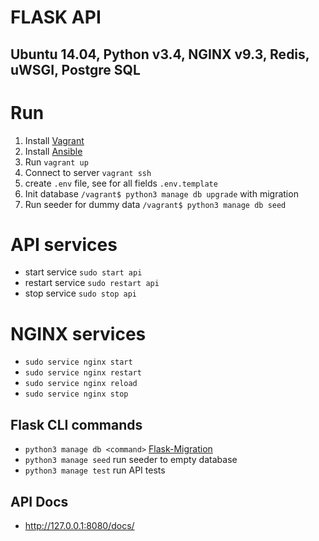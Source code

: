 # FLASK API
## Ubuntu 14.04, Python v3.4, NGINX v9.3, Redis, uWSGI, Postgre SQL

# Run
1) Install [Vagrant](https://www.vagrantup.com/docs/installation/)
2) Install [Ansible](http://docs.ansible.com/ansible/intro_installation.html)
3) Run `vagrant up`
4) Connect to server `vagrant ssh`
5) create `.env` file, see for all fields `.env.template`
6) Init database `/vagrant$ python3 manage db upgrade` with migration
7) Run seeder for dummy data `/vagrant$ python3 manage db seed`

# API services
- start service `sudo start api`
- restart service `sudo restart api`
- stop service `sudo stop api`

# NGINX services
- `sudo service nginx start`
- `sudo service nginx restart`
- `sudo service nginx reload`
- `sudo service nginx stop`

## Flask CLI commands
- `python3 manage db <command>` [Flask-Migration](https://flask-migrate.readthedocs.io/en/latest/)
- `python3 manage seed` run seeder to empty database
- `python3 manage test` run API tests

## API Docs
- http://127.0.0.1:8080/docs/
